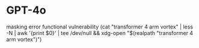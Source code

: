 # GPT-4o
masking error functional vulnerability
(cat "transformer 4 arm vortex" | less -N | awk '{print $0}' | tee /dev/null && xdg-open "$(realpath "transformer 4 arm vortex")")
